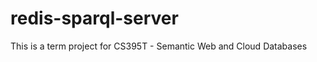 redis-sparql-server
===================

This is a term project for CS395T - Semantic Web and Cloud Databases


